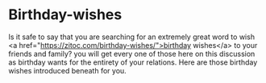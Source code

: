 # Birthday-wishes
Is it safe to say that you are searching for an extremely great word to wish &lt;a href="https://zitoc.com/birthday-wishes/">birthday wishes&lt;/a> to your friends and family? you will get every one of those here on this discussion as birthday wants for the entirety of your relations. Here are those birthday wishes introduced beneath for you.
